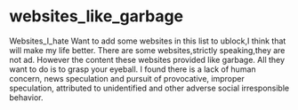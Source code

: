 # websites_like_garbage
Websites_I_hate
Want to add some websites in this list to ublock,I think that will make my life better.
There are some websites,strictly speaking,they are not ad.
However the content these websites provided like garbage.
All they want to do is to grasp your eyeball.
I found there is a lack of human concern, news speculation and pursuit of provocative, improper speculation, attributed to unidentified and other adverse social irresponsible behavior.
